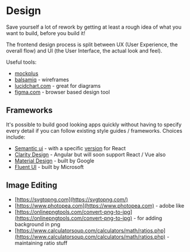 # Design

Save yourself a lot of rework by getting at least a rough idea of what you want to build, before you build it!


The frontend design process is split between UX (User Experience, the overall flow) and UI (the User Interface, the actual look and feel).

Useful tools:

* [mockplus](https://www.mockplus.com/)
* [balsamiq](https://balsamiq.com/) - wireframes
* [lucidchart.com](lucidchart.com) - great for diagrams
* [figma.com](https://www.figma.com) - browser based design tool

## Frameworks
It's possible to build good looking apps quickly without having to specify every detail if you can follow existing style guides / frameworks.  Choices include:

* [Semantic ui](https://semantic-ui.com/) - with a specific [version](https://react.semantic-ui.com/) for React
* [Clarity Design](clarity.design) - Angular but will soon support React / Vue also
* [Material Design](https://material.io/design/) - built by Google
* [Fluent UI](https://developer.microsoft.com/en-us/fluentui#/controls/web) - built by Microsoft

## Image Editing

* [https://svgtopng.com](https://svgtopng.com/)
* [https://www.photopea.com](https://www.photopea.com) - adobe like
* [https://onlinepngtools.com/convert-png-to-jpg](https://onlinepngtools.com/convert-png-to-jpg) - for adding background in png
* [https://www.calculatorsoup.com/calculators/math/ratios.php](https://www.calculatorsoup.com/calculators/math/ratios.php) - maintaining ratio stuff